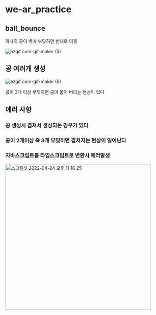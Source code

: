 # we-ar_practice

## ball_bounce
하나의 공이 벽에 부딪히면 반대로 이동

![ezgif com-gif-maker (5)](https://user-images.githubusercontent.com/83868259/163974799-ff9c96c0-bd4d-4d59-90f8-9098078703d8.gif)


## 공 여러개 생성

![ezgif com-gif-maker (6)](https://user-images.githubusercontent.com/83868259/164434295-53145b1e-df39-46da-9b4e-9e8872d3dd38.gif)

공이 3개 이상 부딪히면 공이 붙어 버리는 현상이 있다

## 에러 사항

### 공 생성시 겹쳐서 생성되는 경우가 있다
### 공이 2개이상 즉 3개 부딪히면 겹쳐지는 현상이 일어난다
### 자바스크립트를 타입스크립트로 변환시 에러발생
<img width="456" alt="스크린샷 2022-04-24 오후 11 16 25" src="https://user-images.githubusercontent.com/83868259/164980821-72db0461-7c80-4f07-85ce-bbbd5be7f023.png">
